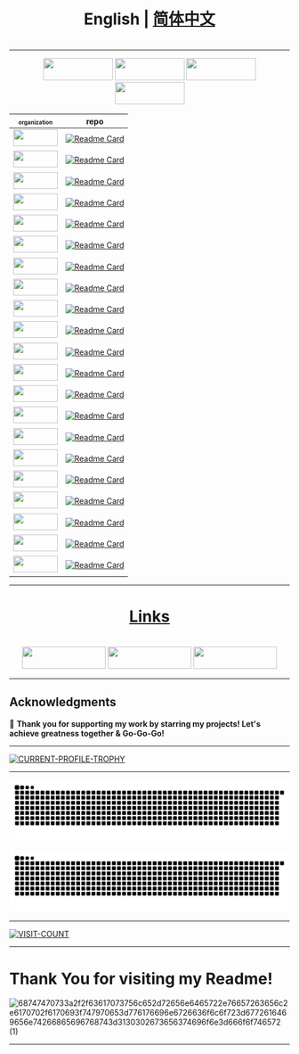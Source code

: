 <h4 align="center" style="font-size: 2.0em;"><strong>English</strong> | <a href="./README.zh.md">简体中文</a></h4>

---

<div align="center">

<!-- 这是一个注释，它不会在渲染时显示出来，这是组织项目列表的起始位置 -->

<a href="https://github.com/orzkratos"><img src="https://img.shields.io/badge/orzkratos-%238A2BE2.svg?style=flat&logoColor=white" height="40" width="125"></a>
<a href="https://github.com/go-xlan"><img src="https://img.shields.io/badge/go+xlan-%23FF4500.svg?style=flat&logoColor=white" height="40" width="125"></a>
<a href="https://github.com/go-mate"><img src="https://img.shields.io/badge/go+mate-%23ADFF2F.svg?style=flat&logoColor=white" height="40" width="125"></a>
<a href="https://github.com/go-legs"><img src="https://img.shields.io/badge/go+legs-%238A2BE2.svg?style=flat&logoColor=white" height="40" width="125"></a>

| **<span style="font-size: 10px;">organization</span>** | **repo** |
|----------|----------|
| <a href="https://github.com/orzkratos"><img src="https://img.shields.io/badge/orzkratos-%2335A8D5.svg?style=flat&logoColor=white" height="30" width="80"></a> | [![Readme Card](https://github-readme-stats.vercel.app/api/pin/?username=orzkratos&repo=apmkratos&theme=chartreuse-dark&unique=31061383-2046-494d-92f8-3c6c074d73ea)](https://github.com/orzkratos/apmkratos) |
| <a href="https://github.com/go-mate"><img src="https://img.shields.io/badge/go+mate-%23F7931E.svg?style=flat&logoColor=white" height="30" width="80"></a> | [![Readme Card](https://github-readme-stats.vercel.app/api/pin/?username=go-mate&repo=depbump&theme=yeblu&unique=a8a47afe-fe63-4a90-8fed-3d273dc7b9f9)](https://github.com/go-mate/depbump) |
| <a href="https://github.com/go-xlan"><img src="https://img.shields.io/badge/go+xlan-%23FF5733.svg?style=flat&logoColor=white" height="30" width="80"></a> | [![Readme Card](https://github-readme-stats.vercel.app/api/pin/?username=go-xlan&repo=sui-go-guide&theme=neon&unique=946bbeec-9a62-40b3-8323-a461327860be)](https://github.com/go-xlan/sui-go-guide) |
| <a href="https://github.com/go-xlan"><img src="https://img.shields.io/badge/go+xlan-%23FF4500.svg?style=flat&logoColor=white" height="30" width="80"></a> | [![Readme Card](https://github-readme-stats.vercel.app/api/pin/?username=go-xlan&repo=gogit&theme=shadow_green&unique=73c64232-4a15-46a5-b7a2-0bbdd2c7c68f)](https://github.com/go-xlan/gogit) |
| <a href="https://github.com/go-mate"><img src="https://img.shields.io/badge/go+mate-%23FF5733.svg?style=flat&logoColor=white" height="30" width="80"></a> | [![Readme Card](https://github-readme-stats.vercel.app/api/pin/?username=go-mate&repo=replicago&theme=shadow_blue&unique=de076f3e-5317-40ee-92fb-5a479fe642ce)](https://github.com/go-mate/replicago) |
| <a href="https://github.com/orzkratos"><img src="https://img.shields.io/badge/orzkratos-%237D5E7F.svg?style=flat&logoColor=white" height="30" width="80"></a> | [![Readme Card](https://github-readme-stats.vercel.app/api/pin/?username=orzkratos&repo=zapzhkratos&theme=blueberry&unique=a315f9b2-d8fa-4c0b-abc6-b05a258e4bf5)](https://github.com/orzkratos/zapzhkratos) |
| <a href="https://github.com/go-xlan"><img src="https://img.shields.io/badge/go+xlan-%238A2BE2.svg?style=flat&logoColor=white" height="30" width="80"></a> | [![Readme Card](https://github-readme-stats.vercel.app/api/pin/?username=go-xlan&repo=elasticapm&theme=apprentice&unique=6574c862-188b-4bed-9367-cbf17d41e372)](https://github.com/go-xlan/elasticapm) |
| <a href="https://github.com/orzkratos"><img src="https://img.shields.io/badge/orzkratos-%23FF5733.svg?style=flat&logoColor=white" height="30" width="80"></a> | [![Readme Card](https://github-readme-stats.vercel.app/api/pin/?username=orzkratos&repo=swaggokratos&theme=aura&unique=35872b10-7ad9-4913-a57b-57bbd447d19f)](https://github.com/orzkratos/swaggokratos) |
| <a href="https://github.com/go-xlan"><img src="https://img.shields.io/badge/go+xlan-%23FF6347.svg?style=flat&logoColor=white" height="30" width="80"></a> | [![Readme Card](https://github-readme-stats.vercel.app/api/pin/?username=go-xlan&repo=yaml-go-edit&theme=moltack&unique=8acd0340-1b37-4548-9570-ac5d56167b86)](https://github.com/go-xlan/yaml-go-edit) |
| <a href="https://github.com/orzkratos"><img src="https://img.shields.io/badge/orzkratos-%23F7931E.svg?style=flat&logoColor=white" height="30" width="80"></a> | [![Readme Card](https://github-readme-stats.vercel.app/api/pin/?username=orzkratos&repo=vue3kratos&theme=github_dark_dimmed&unique=d682a40f-6b61-43de-b72b-a3ec793fc24d)](https://github.com/orzkratos/vue3kratos) |
| <a href="https://github.com/go-xlan"><img src="https://img.shields.io/badge/go+xlan-%233CB371.svg?style=flat&logoColor=white" height="30" width="80"></a> | [![Readme Card](https://github-readme-stats.vercel.app/api/pin/?username=go-xlan&repo=redissuo&theme=jolly&unique=012ad6d5-e77c-4f81-9013-ec2324d7566e)](https://github.com/go-xlan/redissuo) |
| <a href="https://github.com/orzkratos"><img src="https://img.shields.io/badge/orzkratos-%2320B2AA.svg?style=flat&logoColor=white" height="30" width="80"></a> | [![Readme Card](https://github-readme-stats.vercel.app/api/pin/?username=orzkratos&repo=authkratos&theme=buefy&unique=f1cd4fd9-e3c7-4b16-aace-23da9902ef34)](https://github.com/orzkratos/authkratos) |
| <a href="https://github.com/go-xlan"><img src="https://img.shields.io/badge/go+xlan-%23FF1493.svg?style=flat&logoColor=white" height="30" width="80"></a> | [![Readme Card](https://github-readme-stats.vercel.app/api/pin/?username=go-xlan&repo=gitgo&theme=solarized-light&unique=5d1b096c-7c60-4bfd-a13d-7b2dc936a772)](https://github.com/go-xlan/gitgo) |
| <a href="https://github.com/orzkratos"><img src="https://img.shields.io/badge/orzkratos-%23F09F3B.svg?style=flat&logoColor=white" height="30" width="80"></a> | [![Readme Card](https://github-readme-stats.vercel.app/api/pin/?username=orzkratos&repo=gormkratos&theme=vue-dark&unique=765131ef-efe2-4014-b28a-133ad2fa28db)](https://github.com/orzkratos/gormkratos) |
| <a href="https://github.com/orzkratos"><img src="https://img.shields.io/badge/orzkratos-%233CB371.svg?style=flat&logoColor=white" height="30" width="80"></a> | [![Readme Card](https://github-readme-stats.vercel.app/api/pin/?username=orzkratos&repo=erkkratos&theme=default_repocard&unique=1d413ed8-415d-4175-bc18-750318ce0288)](https://github.com/orzkratos/erkkratos) |
| <a href="https://github.com/orzkratos"><img src="https://img.shields.io/badge/orzkratos-%23F09F3B.svg?style=flat&logoColor=white" height="30" width="80"></a> | [![Readme Card](https://github-readme-stats.vercel.app/api/pin/?username=orzkratos&repo=wire2kratos&theme=nightowl&unique=111491de-86ef-40be-bc0a-b88446f18ddb)](https://github.com/orzkratos/wire2kratos) |
| <a href="https://github.com/orzkratos"><img src="https://img.shields.io/badge/orzkratos-%2335A8D5.svg?style=flat&logoColor=white" height="30" width="80"></a> | [![Readme Card](https://github-readme-stats.vercel.app/api/pin/?username=orzkratos&repo=orzkratos&theme=nord&unique=465c492a-9f24-48c9-a14b-cefb6c2effd6)](https://github.com/orzkratos/orzkratos) |
| <a href="https://github.com/go-legs"><img src="https://img.shields.io/badge/go+legs-%237D4B91.svg?style=flat&logoColor=white" height="30" width="80"></a> | [![Readme Card](https://github-readme-stats.vercel.app/api/pin/?username=go-legs&repo=.github&theme=graywhite&unique=fa935741-7960-49f3-8089-a91baa121948)](https://github.com/go-legs/.github) |
| <a href="https://github.com/go-mate"><img src="https://img.shields.io/badge/go+mate-%2332CD32.svg?style=flat&logoColor=white" height="30" width="80"></a> | [![Readme Card](https://github-readme-stats.vercel.app/api/pin/?username=go-mate&repo=.github&theme=github_dark&unique=03391512-fa4e-425d-b28a-0e2e67ef24ea)](https://github.com/go-mate/.github) |
| <a href="https://github.com/go-xlan"><img src="https://img.shields.io/badge/go+xlan-%23FFD700.svg?style=flat&logoColor=white" height="30" width="80"></a> | [![Readme Card](https://github-readme-stats.vercel.app/api/pin/?username=go-xlan&repo=.github&theme=dracula&unique=8c77079d-4434-4e14-9c5c-908c273b6c71)](https://github.com/go-xlan/.github) |
| <a href="https://github.com/orzkratos"><img src="https://img.shields.io/badge/orzkratos-%23FFD700.svg?style=flat&logoColor=white" height="30" width="80"></a> | [![Readme Card](https://github-readme-stats.vercel.app/api/pin/?username=orzkratos&repo=.github&theme=aura_dark&unique=e3f13cfd-15e7-43ef-a25e-ba8ffbecbb27)](https://github.com/orzkratos/.github) |

<!-- 这是一个注释，它不会在渲染时显示出来，这是组织项目列表的终止位置 -->

</div>

---

<h4 align="center" style="font-size: 2.0em;"><a href="https://github.com/yyle88">Links</a></h4>

<div align="center">

<a href="https://github.com/yyle88"><img src="https://img.shields.io/badge/GitHub-%237D5E7F.svg?style=flat&logo=github&logoColor=white" height="40" width="150"></a>
<a href="https://t.me/yyle88"><img src="https://img.shields.io/badge/-Telegram-f5e0dc?style=for-the-badge&logo=telegram&logoColor=27A0D9" height="40" width="150"></a>
<a href="https://www.youtube.com/@%E6%9D%A8%E4%BA%A6%E4%B9%901990/videos"><img src="https://img.shields.io/badge/-YouTube-f2cdcd?style=for-the-badge&logo=YouTube&logoColor=FF0000" height="40" width="150"></a>

</div>

---

## Acknowledgments

🌟 **Thank you for supporting my work by starring my projects! Let's achieve greatness together & Go-Go-Go!**

---

[![CURRENT-PROFILE-TROPHY](https://github-profile-trophy.vercel.app/?username=yyle88)](https://github.com/yyle88)

---

![github contribution grid snake animation](https://raw.githubusercontent.com/yyle88/yyle88/snake/github-contribution-grid-snake-dark.svg#gh-dark-mode-only)

![github contribution grid snake animation](https://raw.githubusercontent.com/yyle88/yyle88/snake/github-contribution-grid-snake.svg#gh-light-mode-only)

---

[![VISIT-COUNT](https://visitcount.itsvg.in/api?id=yyle88&label=profile-views&pretty=true)](https://visitcount.itsvg.in)

---

# Thank You for visiting my Readme!

![68747470733a2f2f63617073756c652d72656e6465722e76657263656c2e6170702f6170693f747970653d776176696e6726636f6c6f723d6772616469656e74266865696768743d3130302673656374696f6e3d666f6f746572 (1)](https://github.com/user-attachments/assets/e599b0c5-b812-4e11-908a-2bdec8c97c5f)

---
